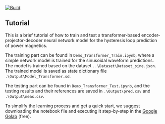 [![Build](https://github.com/PrincetonUniversity/magnet/actions/workflows/main.yml/badge.svg)](https://github.com/PrincetonUniversity/magnet/actions/workflows/main.yml)

## Tutorial

This is a brief tutorial of how to train and test a transformer-based encoder-projector-decoder neural network model for the hysteresis loop prediction of power magnetics.

The training part can be found in `Demo_Transformer_Train.ipynb`, where a simple network model is trained for the sinusoidal waveform predictions. The model is trained based on the dataset `..\Dataset\Dataset_sine.json`. The trained model is saved as state dictionary file `.\Output\Model_Transformer.sd`. 

The testing part can be found in `Demo_Transformer_Test.ipynb`, and the testing results and their references are saved in `.\Output\pred.csv` and `.\Output\meas.csv`.

To simplify the learning process and get a quick start, we suggest downloading the notebook file and executing it step-by-step in the [Google Golab](https://colab.research.google.com/) (free).